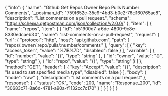 {
  "info": {
    "name": "Github Get Repos Owner Repo Pulls Number Comments",
    "_postman_id": "759f652e-35c9-4bd3-b0c2-76d160765ae8",
    "description": "List comments on a pull request.",
    "schema": "https://schema.getpostman.com/json/collection/v2.0.0/"
  },
  "item": [
    {
      "name": "repos",
      "item": [
        {
          "id": "b51900d7-a6de-4800-9c8e-8330edcaeb30",
          "name": "list-comments-on-a-pull-request",
          "request": {
            "url": {
              "protocol": "http",
              "host": "api.github.com",
              "path": [
                "repos/:owner/:repo/pulls/:number/comments"
              ],
              "query": [
                {
                  "key": "access_token",
                  "value": "%7B%7D",
                  "disabled": false
                }
              ],
              "variable": [
                {
                  "id": "number",
                  "value": "{}",
                  "type": "string"
                },
                {
                  "id": "owner",
                  "value": "{}",
                  "type": "string"
                },
                {
                  "id": "repo",
                  "value": "{}",
                  "type": "string"
                }
              ]
            },
            "method": "GET",
            "header": [
              {
                "key": "Accept",
                "value": "{}",
                "description": "Is used to set specified media type",
                "disabled": false
              }
            ],
            "body": {
              "mode": "raw"
            },
            "description": "List comments on a pull request"
          },
          "response": [
            {
              "status": "OK",
              "code": 200,
              "name": "Response_200",
              "id": "30683c71-8a6d-4781-a90a-f1132cc7c170"
            }
          ]
        }
      ]
    }
  ]
}